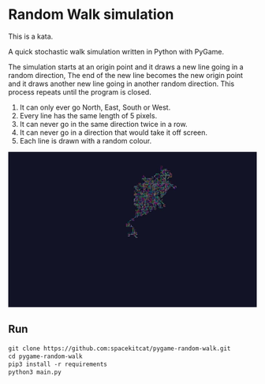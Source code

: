 # Random Walk simulation

This is a kata.

A quick stochastic walk simulation written in Python with PyGame.

The simulation starts at an origin point and it draws a new line going in a random direction,
The end of the new line becomes the new origin point and it draws another new line going in another random direction.
This process repeats until the program is closed.

1. It can only ever go North, East, South or West.
2. Every line has the same length of 5 pixels.
3. It can never go in the same direction twice in a row.
4. It can never go in a direction that would take it off screen.
5. Each line is drawn with a random colour.

![Screenshot showing this program running, it shows a multi coloured cluster of orthogonal lines](images/demo.png)

## Run

```
git clone https://github.com:spacekitcat/pygame-random-walk.git
cd pygame-random-walk
pip3 install -r requirements
python3 main.py
```
